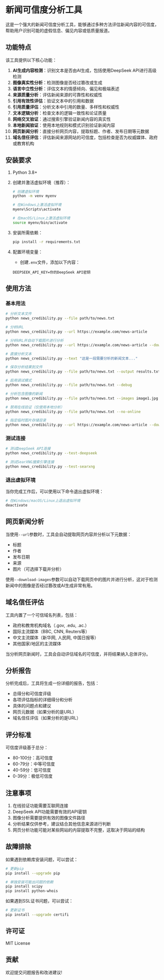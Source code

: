 # 新闻可信度分析工具

这是一个强大的新闻可信度分析工具，能够通过多种方法评估新闻内容的可信度，帮助用户识别可能的虚假信息、偏见内容或低质量报道。

## 功能特点

该工具提供以下核心功能：

1. **AI生成内容检测**：识别文本是否由AI生成，包括使用DeepSeek API进行高级检测
2. **图像真实性分析**：检测图像是否经过篡改或生成
3. **语言中立性分析**：评估文本的情感倾向、偏见和极端表述
4. **来源质量分析**：评估新闻来源的可靠性和权威性
5. **引用有效性评估**：验证文本中的引用和数据
6. **引用质量评估**：分析文本中引用的数量、多样性和权威性
7. **文本逻辑分析**：检查文本的逻辑一致性和论证质量
8. **网络交叉验证**：通过搜索引擎验证新闻内容的真实性
9. **本地新闻验证**：使用本地规则和模式识别验证新闻内容
10. **网页新闻分析**：直接分析网页内容，提取标题、作者、发布日期等元数据
11. **域名信任评估**：评估新闻来源网站的可信度，包括检查是否为权威媒体、政府或教育机构

## 安装要求

1. Python 3.8+
2. 创建并激活虚拟环境（推荐）：

   ```bash
   # 创建虚拟环境
   python -m venv myenv
   
   # 在Windows上激活虚拟环境
   myenv\Scripts\activate
   
   # 在macOS/Linux上激活虚拟环境
   source myenv/bin/activate
   ```

3. 安装所需依赖：
   ```bash
   pip install -r requirements.txt
   ```

4. 配置环境变量：
   - 创建`.env`文件，添加以下内容：
   ```
   DEEPSEEK_API_KEY=你的DeepSeek API密钥
   ```

## 使用方法

### 基本用法

```bash
# 分析文本文件
python news_credibility.py --file path/to/news.txt

# 分析URL
python news_credibility.py --url https://example.com/news-article

# 分析URL并自动下载图片进行分析
python news_credibility.py --url https://example.com/news-article --download-images

# 直接分析文本
python news_credibility.py --text "这是一段需要分析的新闻文本..."

# 保存分析结果到文件
python news_credibility.py --file path/to/news.txt --output results.txt

# 启用调试模式
python news_credibility.py --file path/to/news.txt --debug

# 分析包含图像的新闻
python news_credibility.py --file path/to/news.txt --images image1.jpg image2.png

# 禁用在线验证（仅使用本地分析）
python news_credibility.py --file path/to/news.txt --no-online

# 指定临时图片存储目录
python news_credibility.py --url https://example.com/news-article --download-images --temp-dir ./temp
```

### 测试连接

```bash
# 测试DeepSeek API连接
python news_credibility.py --test-deepseek

# 测试SearXNG搜索引擎连接
python news_credibility.py --test-searxng
```

### 退出虚拟环境

当你完成工作后，可以使用以下命令退出虚拟环境：

```bash
# 在Windows/macOS/Linux上退出虚拟环境
deactivate
```

## 网页新闻分析

当使用`--url`参数时，工具会自动提取网页内容并分析以下元数据：

- 标题
- 作者
- 发布日期
- 来源
- 图片（可选择下载并分析）

使用`--download-images`参数可以自动下载网页中的图片并进行分析，这对于检测新闻中的图像是否经过篡改或AI生成非常有用。

## 域名信任评估

工具内置了一个可信域名列表，包括：

- 政府和教育机构域名（.gov, .edu, .ac.）
- 国际主流媒体（BBC, CNN, Reuters等）
- 中文主流媒体（新华网, 人民网, 中国日报等）
- 其他国家/地区的主流媒体

当分析网页新闻时，工具会自动评估域名的可信度，并将结果纳入总体评分。

## 分析报告

分析完成后，工具将生成一份详细的报告，包括：

- 总得分和可信度评级
- 各项评估指标的详细得分和分析
- 具体的问题点和建议
- 网页元数据（如果分析的是URL）
- 域名信任评估（如果分析的是URL）

## 评分标准

可信度评级基于总分：
- 80-100分：高可信度
- 60-79分：中等可信度
- 40-59分：低可信度
- 0-39分：极低可信度

## 注意事项

1. 在线验证功能需要互联网连接
2. DeepSeek API功能需要有效的API密钥
3. 图像分析需要提供有效的图像文件路径
4. 分析结果仅供参考，建议结合其他信息来源进行判断
5. 网页分析功能可能对某些网站的内容提取不完整，这取决于网站的结构

## 故障排除

如果遇到依赖库安装问题，可以尝试：

```bash
# 更新pip
pip install --upgrade pip

# 单独安装可能出问题的依赖
pip install scipy
pip install python-whois
```

如果遇到SSL证书问题，可以尝试：

```bash
# 更新证书
pip install --upgrade certifi
```

## 许可证

MIT License

## 贡献

欢迎提交问题报告和改进建议!
